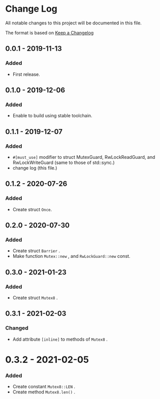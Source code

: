 # Change Log
All notable changes to this project will be documented in this file.

The format is based on [Keep a Changelog](http://keepachangelog.com/)

## 0.0.1 - 2019-11-13
### Added
- First release.

## 0.1.0 - 2019-12-06
### Added
- Enable to build using stable toolchain.

## 0.1.1 - 2019-12-07
### Added
- `#[must_use]` modifier to struct MutexGuard, RwLockReadGuard, and RwLockWriteGuard (same to those of std::sync.)
- change log (this file.)

## 0.1.2 - 2020-07-26
### Added
- Create struct `Once`.

## 0.2.0 - 2020-07-30
### Added
- Create struct `Barrier` .
- Make function `Mutex::new` , and `RwLockGuard::new` const.

## 0.3.0 - 2021-01-23
### Added
- Create struct `Mutex8` .

## 0.3.1 - 2021-02-03
###  Changed
- Add attribute `[inline]` to methods of `Mutex8` .

# 0.3.2 - 2021-02-05
### Added
- Create constant `Mutex8::LEN` .
- Create method `Mutex8.len()` .
